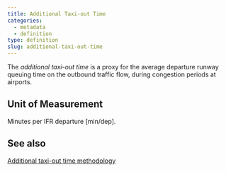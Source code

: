 ```yaml
---
title: Additional Taxi-out Time
categories:
  - metadata
  - definition
type: definition
slug: additional-taxi-out-time
---
```


The *additional taxi-out time* is a proxy for the average departure runway queuing
time on the outbound traffic flow, during congestion periods at airports.

## Unit of Measurement
Minutes per IFR departure [min/dep].

## See also

[Additional taxi-out time methodology](/reference/methodology/unimpeded_taxi-out_time/)
